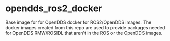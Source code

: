 # opendds_ros2_docker
Base image for for OpenDDS docker for ROS2/OpenDDS images. The docker images created from this repo are used to provide packages needed for OpenDDS RMW/ROSIDL that aren't in the ROS or the OpenDDS images.
